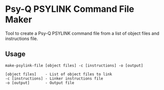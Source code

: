 # Psy-Q PSYLINK Command File Maker

Tool to create a Psy-Q PSYLINK command file from a list of object files and instructions file.

## Usage

    make-psylink-file [object files] -c [instructions] -o [output]
    
    [object files]    - List of object files to link
    -c [instructions] - Linker instructions file
    -o [output]       - Output file
